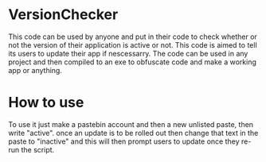# VersionChecker
This code can be used by anyone and put in their code to check whether or not the version of their application is active or not. This code is aimed to tell its users to update their app if nescessarry. 
The code can be used in any project and then compiled to an exe to obfuscate code and make a working app or anything.

# How to use
To use it just make a pastebin account and then a new unlisted paste, then write "active". once an update is to be rolled out then change that text in the paste to "inactive" and this will then prompt users to update once they re-run the script.
